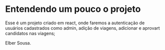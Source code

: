 # Entendendo um pouco o projeto

Esse é um projeto criado em react, onde faremos a autenticação de usuários cadastrados como admin, adição de viagens, adicionar e aprovart candidatos nas viagens;


Elber Sousa.